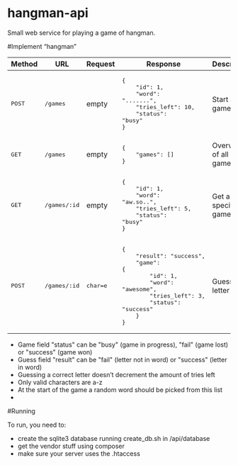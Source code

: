 # hangman-api
Small web service for playing a game of hangman.

#Implement “hangman”

Method | URL | Request | Response | Description
--- | --- | --- | --- | --- |
<pre>POST</pre> | <pre>/games</pre> | empty | <pre>{<br/>&nbsp;&nbsp;&nbsp;&nbsp;"id": 1,<br/>&nbsp;&nbsp;&nbsp;&nbsp;"word": ".......",<br/>&nbsp;&nbsp;&nbsp;&nbsp;"tries_left": 10,<br/>&nbsp;&nbsp;&nbsp;&nbsp;"status": "busy"<br/>}</pre> | Start a new game
<pre>GET</pre> | <pre>/games</pre> | empty | <pre>{<br/>&nbsp;&nbsp;&nbsp;&nbsp;"games": []<br/>}</pre> | Overview of all games
<pre>GET</pre> | <pre>/games/:id</pre> | empty | <pre>{<br/>&nbsp;&nbsp;&nbsp;&nbsp;"id": 1,<br/>&nbsp;&nbsp;&nbsp;&nbsp;"word": "aw.so..",<br/>&nbsp;&nbsp;&nbsp;&nbsp;"tries_left": 5,<br/>&nbsp;&nbsp;&nbsp;&nbsp;"status": "busy"<br/>}</pre> | Get a specific game
<pre>POST</pre> | <pre>/games/:id</pre> | <pre>char=e</pre> | <pre>{<br/>&nbsp;&nbsp;&nbsp;&nbsp;"result": "success",<br/>&nbsp;&nbsp;&nbsp;&nbsp;"game": {<br/>&nbsp;&nbsp;&nbsp;&nbsp;&nbsp;&nbsp;&nbsp;&nbsp;"id": 1,<br/>&nbsp;&nbsp;&nbsp;&nbsp;&nbsp;&nbsp;&nbsp;&nbsp;"word": "awesome",<br/>&nbsp;&nbsp;&nbsp;&nbsp;&nbsp;&nbsp;&nbsp;&nbsp;"tries_left": 3,<br/>&nbsp;&nbsp;&nbsp;&nbsp;&nbsp;&nbsp;&nbsp;&nbsp;"status": "success"<br/>&nbsp;&nbsp;&nbsp;&nbsp;}<br/>}</pre> | Guessing a letter

* Game field "status" can be "busy" (game in progress), "fail" (game lost) or "success" (game won)
* Guess field "result" can be "fail" (letter not in word) or "success" (letter in word)
* Guessing a correct letter doesn’t decrement the amount of tries left
* Only valid characters are a-z
* At the start of the game a random word should be picked from this list
* 
#Running

To run, you need to:

* create the sqlite3 database running create_db.sh in /api/database
* get the vendor stuff using composer
* make sure your server uses the .htaccess
